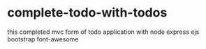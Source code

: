 # complete-todo-with-todos
this completed mvc form of todo application with node express ejs bootstrap font-awesome


